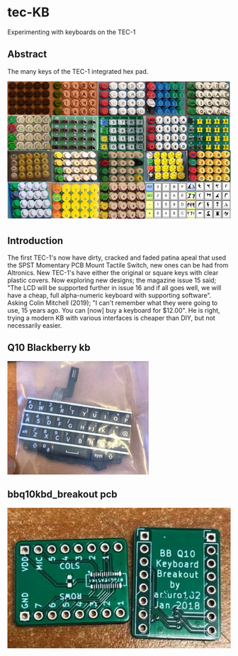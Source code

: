 # tec-KB
Experimenting with keyboards on the TEC-1

## Abstract
The many keys of the TEC-1 integrated hex pad. 

![](https://github.com/SteveJustin1963/tec-KB/blob/master/pics/kb-fun.png) 
 
## Introduction 
The first TEC-1's now have dirty, cracked and faded patina apeal that used the SPST Momentary PCB Mount Tactile Switch, new ones can be had from Altronics. 
New TEC-1's have either the original or square keys with clear plastic covers. Now exploring new designs; the magazine issue 15 said; "The LCD will be supported further in issue 16 and if all goes well, we will have a cheap, full alpha-numeric keyboard with supporting software". Asking Colin Mitchell (2019); "I can't remember what they were going to use, 15 years ago. You can [now] buy a keyboard for $12.00". He is right, trying a modern KB with various interfaces is cheaper than DIY, but not necessarily easier.

## Q10 Blackberry kb

![](https://github.com/SteveJustin1963/tec-KB/blob/master/pics/120093001_2804585019774865_2639766788032736065_n2.jpg)


## bbq10kbd_breakout pcb

![](https://github.com/SteveJustin1963/tec-KB/blob/master/pics/9_11_29a.png)
